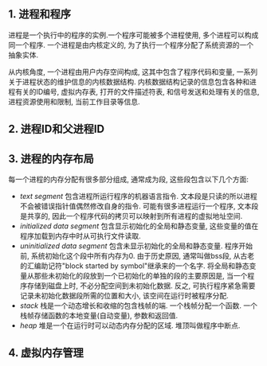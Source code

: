 ## 1. 进程和程序

进程是一个执行中的程序的实例.一个程序可能被多个进程使用, 多个进程可以构成同一个程序. 一个进程是由内核定义的, 为了执行一个程序分配了系统资源的一个抽象实体.

从内核角度, 一个进程由用户内存空间构成, 这其中包含了程序代码和变量, 一系列关于进程状态的维护信息的内核数据结构. 内核数据结构记录的信息包含各种和进程有关的ID编号, 虚拟内存表, 打开的文件描述符表, 和信号发送和处理有关的信息, 进程资源使用和限制, 当前工作目录等信息.

## 2. 进程ID和父进程ID

## 3. 进程的内存布局

每一个进程的内存分配有很多部分组成, 通常成为段, 这些段包含以下几个方面:

- *text segment* 包含进程所运行程序的机器语言指令. 文本段是只读的所以进程不会被错误指针值偶然修改自身的指令. 可能有很多进程运行一个程序, 文本段是共享的, 因此一个程序代码的拷贝可以映射到所有进程的虚拟地址空间.
- *initialized data segment* 包含显示初始化的全局和静态变量, 这些变量的值在程序加载到内存中时从可执行文件读取.
- *uninitialized data segment* 包含未显示初始化的全局和静态变量. 程序开始前, 系统初始化这个段中所有内存为0. 由于历史原因, 通常叫做bss段, 从古老的汇编助记符"block started by symbol"继承来的一个名字. 将全局和静态变量从那些未初始化的段放到一个已初始化的单独的段的主要原因是, 当一个程序存储到磁盘上时, 不必分配空间到未初始化数据. 反之, 可执行程序紧急需要记录未初始化数据段所需的位置和大小, 该空间在运行时被程序分配.
- *stack* 栈是一个动态增长和收缩的包含栈帧的端. 一个栈帧分配一个函数. 一个栈帧存储函数的本地变量(自动变量), 参数和返回值.
- *heap* 堆是一个在运行时可以动态内存分配的区域. 堆顶叫做程序中断点.

## 4. 虚拟内存管理
